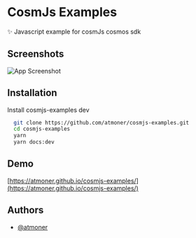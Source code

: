 # CosmJs Examples

✨ Javascript example for cosmJs cosmos sdk


## Screenshots

![App Screenshot](https://i.imgur.com/WikPlI6.png)


## Installation

Install cosmjs-examples dev

```bash
  git clone https://github.com/atmoner/cosmjs-examples.git
  cd cosmjs-examples
  yarn
  yarn docs:dev
```
    
## Demo

[https://atmoner.github.io/cosmjs-examples/](https://atmoner.github.io/cosmjs-examples/)

## Authors

- [@atmoner](https://github.com/atmoner)

